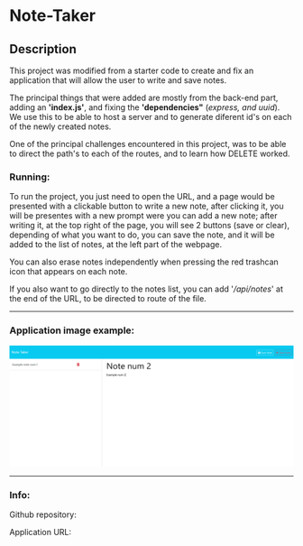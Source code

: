 # Note-Taker

## Description
This project was modified from a starter code to create and fix an application that will allow the user to write and save notes.

The principal things that were added are mostly from the back-end part, adding an **'index.js'**, and fixing the **'dependencies"** (*express, and uuid*). We use this to be able to host a server and to generate diferent id's on each of the newly created notes.

One of the principal challenges encountered in this project, was to be able to direct the path's to each of the routes, and to learn how DELETE worked.

### Running:
To run the project, you just need to open the URL, and a page would be presented with a clickable button to write a new note, after clicking it, you will be presentes with a new prompt were you can add a new note; after writing it, at the top right of the page, you will see 2 buttons (save or clear), depending of what you want to do, you can save the note, and it will be added to the list of notes, at the left part of the webpage.

You can also erase notes independently when pressing the red trashcan icon that appears on each note.

If you also want to go directly to the notes list, you can add '*/api/notes*' at the end of the URL, to be directed to route of the file.

---
### Application image example:
![mockup of how the application should see when runing](./Assets/examplenoteimage.png)

---

### Info:
Github repository: 

Application URL: 